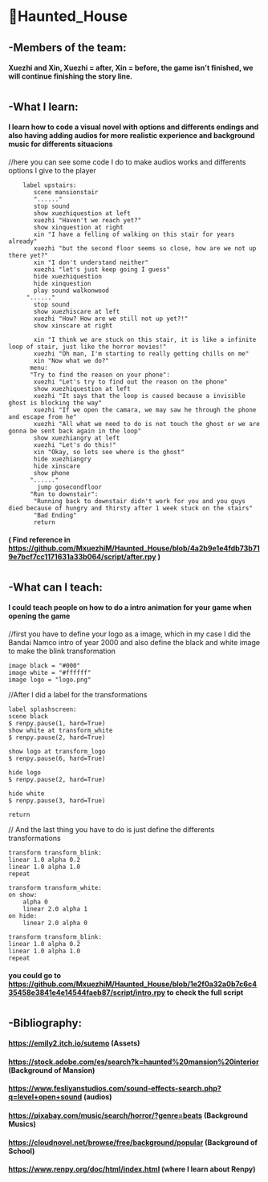 # 🕍Haunted_House
######
## -Members of the team:
#### Xuezhi and Xin, Xuezhi = after, Xin = before, the game isn't finished, we will continue finishing the story line.
#
#
## -What I learn:
#### I learn how to code a visual novel with options and differents endings and also having adding audios for more realistic experience and background music for differents situacions 
//here you can see some code I do to make audios works and differents options I give to the player

        label upstairs:
           scene mansionstair
           "......"
           stop sound
           show xuezhiquestion at left
           xuezhi "Haven't we reach yet?"
           show xinquestion at right
           xin "I have a felling of walking on this stair for years already"
           xuezhi "but the second floor seems so close, how are we not up there yet?"
           xin "I don't understand neither"
           xuezhi "let's just keep going I guess"
           hide xuezhiquestion
           hide xinquestion
           play sound walkonwood
         "......"
           stop sound
           show xuezhiscare at left
           xuezhi "How? How are we still not up yet?!"
           show xinscare at right
          
           xin "I think we are stuck on this stair, it is like a infinite loop of stair, just like the horror movies!"
           xuezhi "Oh man, I'm starting to really getting chills on me"
           xin "Now what we do?"
          menu:
          "Try to find the reason on your phone":
           xuezhi "Let's try to find out the reason on the phone"
           show xuezhiquestion at left
           xuezhi "It says that the loop is caused because a invisible ghost is blocking the way"
           xuezhi "If we open the camara, we may saw he through the phone and escape from he"
           xuezhi "All what we need to do is not touch the ghost or we are gonna be sent back again in the loop"
           show xuezhiangry at left
           xuezhi "Let's do this!"
           xin "Okay, so lets see where is the ghost"
           hide xuezhiangry
           hide xinscare
           show phone
          "......"
            jump gosecondfloor
          "Run to downstair":
           "Running back to downstair didn't work for you and you guys died because of hungry and thirsty after 1 week stuck on the stairs"
           "Bad Ending"
           return

#### ( Find reference in https://github.com/MxuezhiM/Haunted_House/blob/4a2b9e1e4fdb73b719e7bcf7cc1171631a33b064/script/after.rpy )
#
#
## -What can I teach:
#### I could teach people on how to do a intro animation for your game when opening the game
//first you have to define your logo as a image, which in my case I did the Bandai Namco intro of year 2000 and also define the black and white image to make the blink transformation
    
    image black = "#000"
    image white = "#ffffff"
    image logo = "logo.png"

//After I did a label for the transformations
    
    label splashscreen:
    scene black
    $ renpy.pause(1, hard=True)
    show white at transform_white
    $ renpy.pause(2, hard=True)

    show logo at transform_logo
    $ renpy.pause(6, hard=True)

    hide logo
    $ renpy.pause(2, hard=True)

    hide white
    $ renpy.pause(3, hard=True)

    return
    
// And the last thing you have to do is just define the differents transformations 

    transform transform_blink:
    linear 1.0 alpha 0.2
    linear 1.0 alpha 1.0
    repeat
    
    transform transform_white:
    on show:
        alpha 0
        linear 2.0 alpha 1
    on hide:
        linear 2.0 alpha 0
        
    transform transform_blink:
    linear 1.0 alpha 0.2
    linear 1.0 alpha 1.0
    repeat

#### you could go to https://github.com/MxuezhiM/Haunted_House/blob/1e2f0a32a0b7c6c435458e3841e4e14544faeb87/script/intro.rpy to check the full script
#
#
## -Bibliography:
#### https://emily2.itch.io/sutemo (Assets)
#### https://stock.adobe.com/es/search?k=haunted%20mansion%20interior (Background of Mansion)
#### https://www.fesliyanstudios.com/sound-effects-search.php?q=level+open+sound (audios)
#### https://pixabay.com/music/search/horror/?genre=beats (Background Musics)
#### https://cloudnovel.net/browse/free/background/popular (Background of School)
#### https://www.renpy.org/doc/html/index.html (where I learn about Renpy)
